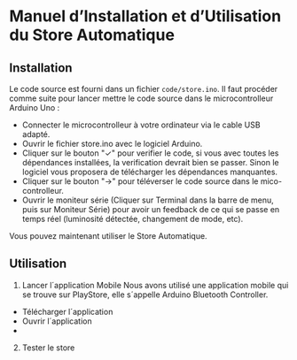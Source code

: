 # Manuel d’Installation et d’Utilisation du Store Automatique

## Installation
Le code source est fourni dans un fichier `code/store.ino`. Il faut procéder comme suite pour lancer mettre le code source dans le microcontrolleur Arduino Uno :
- Connecter le microcontrolleur à votre ordinateur via le cable USB adapté.
- Ouvrir le fichier store.ino avec le logiciel Arduino.
- Cliquer sur le bouton "✓" pour verifier le code, si vous avec toutes les dépendances installées, la verification devrait bien se passer. Sinon le logiciel vous proposera de télécharger les dépendances manquantes.
- Cliquer sur le bouton "->" pour téléverser le code source dans le mico-controlleur.
- Ouvrir le moniteur série (Cliquer sur Terminal dans la barre de menu, puis sur Moniteur Série) pour avoir un feedback de ce qui se passe en temps réel (luminosité détectée, changement de mode, etc). 

Vous pouvez maintenant utiliser le Store Automatique.

## Utilisation

1. Lancer l´application Mobile
Nous avons utilisé une application mobile qui se trouve sur PlayStore, elle s´appelle Arduino Bluetooth Controller.
- Télécharger l´application
- Ouvrir l´application
- 

2. Tester le store